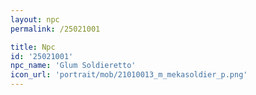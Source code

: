 ```yaml
---
layout: npc
permalink: /25021001

title: Npc
id: '25021001'
npc_name: 'Glum Soldieretto'
icon_url: 'portrait/mob/21010013_m_mekasoldier_p.png'
---
```

